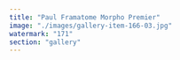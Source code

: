 ```yaml
---
title: "Paul Framatome Morpho Premier"
image: "./images/gallery-item-166-03.jpg"
watermark: "171"
section: "gallery"
---
```

